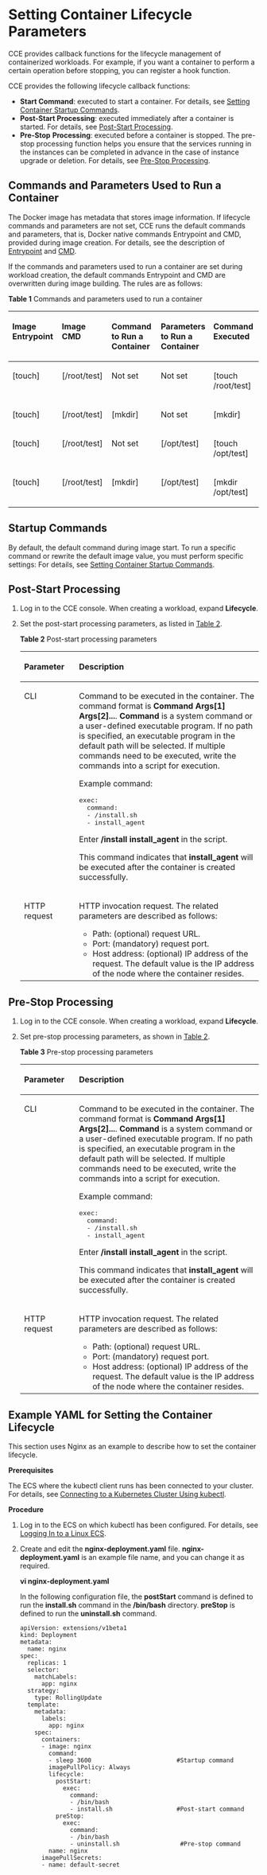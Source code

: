# Setting Container Lifecycle Parameters<a name="cce_01_0105"></a>

CCE provides  callback functions  for the lifecycle management of containerized workloads. For example, if you want a container to perform a certain operation before stopping, you can register a hook function.

CCE provides the following lifecycle callback functions:

-   **Start Command**: executed to start a container. For details, see  [Setting Container Startup Commands](setting-container-startup-commands.md).
-   **Post-Start Processing**: executed immediately after a container is started. For details, see  [Post-Start Processing](#section15243544163715).
-   **Pre-Stop** **Processing**: executed before a container is stopped. The pre-stop processing function helps you ensure that the services running in the instances can be completed in advance in the case of instance upgrade or deletion. For details, see  [Pre-Stop Processing](#section2334114473712).

## Commands and Parameters Used to Run a Container<a name="section913591582414"></a>

The Docker image has metadata that stores image information. If lifecycle commands and parameters are not set, CCE runs the default commands and parameters, that is, Docker native commands Entrypoint and CMD, provided during image creation. For details, see the description of  [Entrypoint](https://docs.docker.com/engine/reference/builder/#/entrypoint)  and  [CMD](https://docs.docker.com/engine/reference/builder/#/cmd).

If the commands and parameters used to run a container are set during workload creation, the default commands Entrypoint and CMD are overwritten during image building. The rules are as follows:

**Table  1**  Commands and parameters used to run a container

<a name="table4833929202611"></a>
<table><thead align="left"><tr id="row1683442952610"><th class="cellrowborder" valign="top" width="20%" id="mcps1.2.6.1.1"><p id="p17834192919269"><a name="p17834192919269"></a><a name="p17834192919269"></a>Image Entrypoint</p>
</th>
<th class="cellrowborder" valign="top" width="20%" id="mcps1.2.6.1.2"><p id="p168345294268"><a name="p168345294268"></a><a name="p168345294268"></a>Image CMD</p>
</th>
<th class="cellrowborder" valign="top" width="20%" id="mcps1.2.6.1.3"><p id="p283416297265"><a name="p283416297265"></a><a name="p283416297265"></a>Command to Run a Container</p>
</th>
<th class="cellrowborder" valign="top" width="20%" id="mcps1.2.6.1.4"><p id="p583412914264"><a name="p583412914264"></a><a name="p583412914264"></a>Parameters to Run a Container</p>
</th>
<th class="cellrowborder" valign="top" width="20%" id="mcps1.2.6.1.5"><p id="p198341629182620"><a name="p198341629182620"></a><a name="p198341629182620"></a>Command Executed</p>
</th>
</tr>
</thead>
<tbody><tr id="row283622962618"><td class="cellrowborder" valign="top" width="20%" headers="mcps1.2.6.1.1 "><p id="p583642920263"><a name="p583642920263"></a><a name="p583642920263"></a>[touch]</p>
</td>
<td class="cellrowborder" valign="top" width="20%" headers="mcps1.2.6.1.2 "><p id="p128361129162616"><a name="p128361129162616"></a><a name="p128361129162616"></a>[/root/test]</p>
</td>
<td class="cellrowborder" valign="top" width="20%" headers="mcps1.2.6.1.3 "><p id="p15836162952619"><a name="p15836162952619"></a><a name="p15836162952619"></a>Not set</p>
</td>
<td class="cellrowborder" valign="top" width="20%" headers="mcps1.2.6.1.4 "><p id="p18836529172618"><a name="p18836529172618"></a><a name="p18836529172618"></a>Not set</p>
</td>
<td class="cellrowborder" valign="top" width="20%" headers="mcps1.2.6.1.5 "><p id="p1836132922617"><a name="p1836132922617"></a><a name="p1836132922617"></a>[touch /root/test]</p>
</td>
</tr>
<tr id="row283662932612"><td class="cellrowborder" valign="top" width="20%" headers="mcps1.2.6.1.1 "><p id="p3836229172615"><a name="p3836229172615"></a><a name="p3836229172615"></a>[touch]</p>
</td>
<td class="cellrowborder" valign="top" width="20%" headers="mcps1.2.6.1.2 "><p id="p18836142932613"><a name="p18836142932613"></a><a name="p18836142932613"></a>[/root/test]</p>
</td>
<td class="cellrowborder" valign="top" width="20%" headers="mcps1.2.6.1.3 "><p id="p1183602917269"><a name="p1183602917269"></a><a name="p1183602917269"></a>[mkdir]</p>
</td>
<td class="cellrowborder" valign="top" width="20%" headers="mcps1.2.6.1.4 "><p id="p983642982611"><a name="p983642982611"></a><a name="p983642982611"></a>Not set</p>
</td>
<td class="cellrowborder" valign="top" width="20%" headers="mcps1.2.6.1.5 "><p id="p1183612293269"><a name="p1183612293269"></a><a name="p1183612293269"></a>[mkdir]</p>
</td>
</tr>
<tr id="row9836152912618"><td class="cellrowborder" valign="top" width="20%" headers="mcps1.2.6.1.1 "><p id="p167981050113418"><a name="p167981050113418"></a><a name="p167981050113418"></a>[touch]</p>
</td>
<td class="cellrowborder" valign="top" width="20%" headers="mcps1.2.6.1.2 "><p id="p17837142972617"><a name="p17837142972617"></a><a name="p17837142972617"></a>[/root/test]</p>
</td>
<td class="cellrowborder" valign="top" width="20%" headers="mcps1.2.6.1.3 "><p id="p168379292269"><a name="p168379292269"></a><a name="p168379292269"></a>Not set</p>
</td>
<td class="cellrowborder" valign="top" width="20%" headers="mcps1.2.6.1.4 "><p id="p1583702911260"><a name="p1583702911260"></a><a name="p1583702911260"></a>[/opt/test]</p>
</td>
<td class="cellrowborder" valign="top" width="20%" headers="mcps1.2.6.1.5 "><p id="p58371729182613"><a name="p58371729182613"></a><a name="p58371729182613"></a>[touch /opt/test]</p>
</td>
</tr>
<tr id="row16837172972617"><td class="cellrowborder" valign="top" width="20%" headers="mcps1.2.6.1.1 "><p id="p138691301355"><a name="p138691301355"></a><a name="p138691301355"></a>[touch]</p>
</td>
<td class="cellrowborder" valign="top" width="20%" headers="mcps1.2.6.1.2 "><p id="p208371129182610"><a name="p208371129182610"></a><a name="p208371129182610"></a>[/root/test]</p>
</td>
<td class="cellrowborder" valign="top" width="20%" headers="mcps1.2.6.1.3 "><p id="p1283715298267"><a name="p1283715298267"></a><a name="p1283715298267"></a>[mkdir]</p>
</td>
<td class="cellrowborder" valign="top" width="20%" headers="mcps1.2.6.1.4 "><p id="p544733220362"><a name="p544733220362"></a><a name="p544733220362"></a>[/opt/test]</p>
</td>
<td class="cellrowborder" valign="top" width="20%" headers="mcps1.2.6.1.5 "><p id="p20837112917262"><a name="p20837112917262"></a><a name="p20837112917262"></a>[mkdir /opt/test]</p>
</td>
</tr>
</tbody>
</table>

## Startup Commands<a name="section54912655316"></a>

By default, the default command during image start. To run a specific command or rewrite the default image value, you must perform specific settings: For details, see  [Setting Container Startup Commands](setting-container-startup-commands.md).

## Post-Start Processing<a name="section15243544163715"></a>

1.  Log in to the CCE console. When creating a workload, expand  **Lifecycle**.
2.  Set the post-start processing parameters, as listed in  [Table 2](#table823614643810).

    **Table  2**  Post-start processing parameters

    <a name="table823614643810"></a>
    <table><thead align="left"><tr id="row182422468384"><th class="cellrowborder" valign="top" width="23%" id="mcps1.2.3.1.1"><p id="p122437460382"><a name="p122437460382"></a><a name="p122437460382"></a>Parameter</p>
    </th>
    <th class="cellrowborder" valign="top" width="77%" id="mcps1.2.3.1.2"><p id="p1924524616384"><a name="p1924524616384"></a><a name="p1924524616384"></a>Description</p>
    </th>
    </tr>
    </thead>
    <tbody><tr id="row102472046183820"><td class="cellrowborder" valign="top" width="23%" headers="mcps1.2.3.1.1 "><p id="p1248204618385"><a name="p1248204618385"></a><a name="p1248204618385"></a><span class="keyword" id="keyword20279474821744"><a name="keyword20279474821744"></a><a name="keyword20279474821744"></a>CLI</span></p>
    </td>
    <td class="cellrowborder" valign="top" width="77%" headers="mcps1.2.3.1.2 "><p id="p8249134611380"><a name="p8249134611380"></a><a name="p8249134611380"></a>Command to be executed in the container. The command format is <strong id="b842352706152442"><a name="b842352706152442"></a><a name="b842352706152442"></a>Command Args[1] Args[2]...</strong>. <strong id="b84235270615253"><a name="b84235270615253"></a><a name="b84235270615253"></a>Command</strong> is a system command or a user-defined executable program. If no path is specified, an executable program in the default path will be selected. If multiple commands need to be executed, write the commands into a script for execution.</p>
    <p id="p32497468380"><a name="p32497468380"></a><a name="p32497468380"></a>Example command:</p>
    <pre class="screen" id="screen15250164673811"><a name="screen15250164673811"></a><a name="screen15250164673811"></a>exec: 
      command: 
      - /install.sh 
      - install_agent</pre>
    <p id="p92541146123820"><a name="p92541146123820"></a><a name="p92541146123820"></a>Enter <strong id="b842352706152826"><a name="b842352706152826"></a><a name="b842352706152826"></a>/install install_agent</strong> in the script.</p>
    <p id="p202541746103810"><a name="p202541746103810"></a><a name="p202541746103810"></a>This command indicates that <strong id="b842352706152857"><a name="b842352706152857"></a><a name="b842352706152857"></a>install_agent</strong> will be executed after the container is created successfully.</p>
    </td>
    </tr>
    <tr id="row925519462389"><td class="cellrowborder" valign="top" width="23%" headers="mcps1.2.3.1.1 "><p id="p1261104603816"><a name="p1261104603816"></a><a name="p1261104603816"></a>HTTP request</p>
    </td>
    <td class="cellrowborder" valign="top" width="77%" headers="mcps1.2.3.1.2 "><p id="p162625461389"><a name="p162625461389"></a><a name="p162625461389"></a>HTTP invocation request. The related parameters are described as follows:</p>
    <a name="ul426364613385"></a><a name="ul426364613385"></a><ul id="ul426364613385"><li>Path: (optional) request URL.</li><li>Port: (mandatory) request port.</li><li>Host address: (optional) IP address of the request. The default value is the IP address of the node where the container resides.</li></ul>
    </td>
    </tr>
    </tbody>
    </table>


## Pre-Stop Processing<a name="section2334114473712"></a>

1.  Log in to the CCE console. When creating a workload, expand  **Lifecycle**.
2.  Set pre-stop processing parameters, as shown in  [Table 2](#table823614643810).

    **Table  3**  Pre-stop processing parameters

    <a name="table1541840142714"></a>
    <table><thead align="left"><tr id="row18419601274"><th class="cellrowborder" valign="top" width="23%" id="mcps1.2.3.1.1"><p id="p12419130182714"><a name="p12419130182714"></a><a name="p12419130182714"></a>Parameter</p>
    </th>
    <th class="cellrowborder" valign="top" width="77%" id="mcps1.2.3.1.2"><p id="p1441913013274"><a name="p1441913013274"></a><a name="p1441913013274"></a>Description</p>
    </th>
    </tr>
    </thead>
    <tbody><tr id="row04201302279"><td class="cellrowborder" valign="top" width="23%" headers="mcps1.2.3.1.1 "><p id="p6420110192718"><a name="p6420110192718"></a><a name="p6420110192718"></a><span class="keyword" id="keyword1072082910"><a name="keyword1072082910"></a><a name="keyword1072082910"></a>CLI</span></p>
    </td>
    <td class="cellrowborder" valign="top" width="77%" headers="mcps1.2.3.1.2 "><p id="p94204010271"><a name="p94204010271"></a><a name="p94204010271"></a>Command to be executed in the container. The command format is <strong id="b1994861274"><a name="b1994861274"></a><a name="b1994861274"></a>Command Args[1] Args[2]...</strong>. <strong id="b1451902335"><a name="b1451902335"></a><a name="b1451902335"></a>Command</strong> is a system command or a user-defined executable program. If no path is specified, an executable program in the default path will be selected. If multiple commands need to be executed, write the commands into a script for execution.</p>
    <p id="p94203082712"><a name="p94203082712"></a><a name="p94203082712"></a>Example command:</p>
    <pre class="screen" id="screen6420190132712"><a name="screen6420190132712"></a><a name="screen6420190132712"></a>exec: 
      command: 
      - /install.sh 
      - install_agent</pre>
    <p id="p742120182716"><a name="p742120182716"></a><a name="p742120182716"></a>Enter <strong id="b85783068"><a name="b85783068"></a><a name="b85783068"></a>/install install_agent</strong> in the script.</p>
    <p id="p44211003277"><a name="p44211003277"></a><a name="p44211003277"></a>This command indicates that <strong id="b1475454961"><a name="b1475454961"></a><a name="b1475454961"></a>install_agent</strong> will be executed after the container is created successfully.</p>
    </td>
    </tr>
    <tr id="row4421190152715"><td class="cellrowborder" valign="top" width="23%" headers="mcps1.2.3.1.1 "><p id="p154216032719"><a name="p154216032719"></a><a name="p154216032719"></a>HTTP request</p>
    </td>
    <td class="cellrowborder" valign="top" width="77%" headers="mcps1.2.3.1.2 "><p id="p15421160122715"><a name="p15421160122715"></a><a name="p15421160122715"></a>HTTP invocation request. The related parameters are described as follows:</p>
    <a name="ul204215052713"></a><a name="ul204215052713"></a><ul id="ul204215052713"><li>Path: (optional) request URL.</li><li>Port: (mandatory) request port.</li><li>Host address: (optional) IP address of the request. The default value is the IP address of the node where the container resides.</li></ul>
    </td>
    </tr>
    </tbody>
    </table>


## Example YAML for Setting the Container Lifecycle<a name="section151181981167"></a>

This section uses Nginx as an example to describe how to set the container lifecycle.

**Prerequisites**

The ECS where the kubectl client runs has been connected to your cluster. For details, see  [Connecting to a Kubernetes Cluster Using kubectl](connecting-to-a-kubernetes-cluster-using-kubectl.md).

**Procedure**

1.  Log in to the ECS on which kubectl has been configured. For details, see  [Logging In to a Linux ECS](https://docs.otc.t-systems.com/en-us/usermanual/ecs/en-us_topic_0013771089.html).
2.  Create and edit the  **nginx-deployment.yaml**  file.  **nginx-deployment.yaml**  is an example file name, and you can change it as required.

    **vi nginx-deployment.yaml**

    In the following configuration file, the  **postStart**  command is defined to run the  **install.sh**  command in the  **/bin/bash**  directory.  **preStop**  is defined to run the  **uninstall.sh**  command.

    ```
    apiVersion: extensions/v1beta1
    kind: Deployment
    metadata:
      name: nginx
    spec:
      replicas: 1
      selector:
        matchLabels:
          app: nginx
      strategy:
        type: RollingUpdate
      template:
        metadata:
          labels:
            app: nginx
        spec:
          containers:
          - image: nginx 
            command:
            - sleep 3600                        #Startup command
            imagePullPolicy: Always
            lifecycle:
              postStart:
                exec:
                  command:
                  - /bin/bash
                  - install.sh                  #Post-start command
              preStop:
                exec:
                  command:
                  - /bin/bash
                  - uninstall.sh                 #Pre-stop command
            name: nginx
          imagePullSecrets:
          - name: default-secret
    ```


